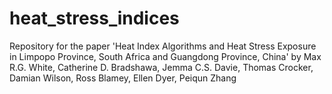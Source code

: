 # heat_stress_indices
Repository for the paper 'Heat Index Algorithms and Heat Stress Exposure in Limpopo Province, South Africa and Guangdong Province, China' by
Max R.G. White, Catherine D. Bradshawa, Jemma C.S. Davie, Thomas Crocker, Damian Wilson, Ross Blamey, Ellen Dyer, Peiqun Zhang
